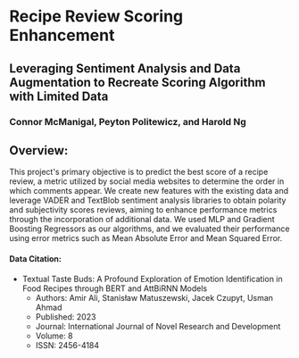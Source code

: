 # Recipe Review Scoring Enhancement
## Leveraging Sentiment Analysis and Data Augmentation to Recreate Scoring Algorithm with Limited Data
### Connor McManigal, Peyton Politewicz, and Harold Ng

## Overview:

This project's primary objective is to predict the best score of a recipe review, a metric utilized by social media websites to determine the order in which comments appear. We create new features with the existing data and leverage VADER and TextBlob sentiment analysis libraries to obtain polarity and subjectivity scores reviews, aiming to enhance performance metrics through the incorporation of additional data. We used MLP and Gradient Boosting Regressors as our algorithms, and we evaluated their performance using error metrics such as Mean Absolute Error and Mean Squared Error.


#### Data Citation:

- Textual Taste Buds: A Profound Exploration of Emotion Identification in Food Recipes through BERT and AttBiRNN Models
  - Authors: Amir Ali, Stanisław Matuszewski, Jacek Czupyt, Usman Ahmad
  - Published: 2023
  - Journal: International Journal of Novel Research and Development
  - Volume: 8
  - ISSN: 2456-4184
